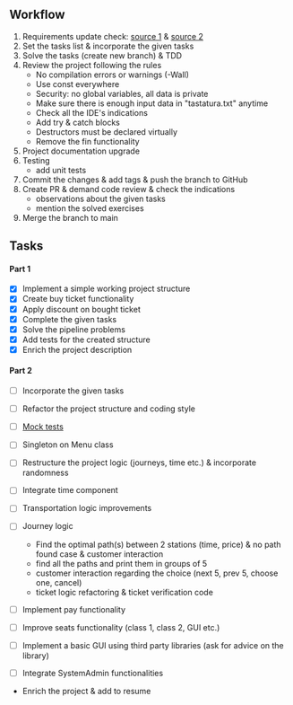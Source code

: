 ## Workflow
1. Requirements update check: [source 1](https://github.com/Ionnier/poo/tree/main) & [source 2](https://github.com/Ionnier/oop-template)
2. Set the tasks list & incorporate the given tasks
3. Solve the tasks (create new branch) & TDD
4. Review the project following the rules
    - No compilation errors or warnings (-Wall)
    - Use const everywhere
    - Security: no global variables, all data is private
    - Make sure there is enough input data in "tastatura.txt" anytime
    - Check all the IDE's indications
    - Add try & catch blocks
    - Destructors must be declared virtually
    - Remove the fin functionality
5. Project documentation upgrade
6. Testing
    - add unit tests
7. Commit the changes & add tags & push the branch to GitHub
8. Create PR & demand code review & check the indications
   - observations about the given tasks
   - mention the solved exercises
9. Merge the branch to main

## Tasks
#### Part 1
- [x] Implement a simple working project structure
- [x] Create buy ticket functionality
- [x] Apply discount on bought ticket
- [x] Complete the given tasks
- [x] Solve the pipeline problems
- [x] Add tests for the created structure
- [x] Enrich the project description
#### Part 2
- [ ] Incorporate the given tasks
- [ ] Refactor the project structure and coding style

- [ ] [Mock tests](https://github.com/Ionnier/poo/tree/main/proiect/P03#mocking)
- [ ] Singleton on Menu class
- [ ] Restructure the project logic (journeys, time etc.) & incorporate randomness
- [ ] Integrate time component
- [ ] Transportation logic improvements
- [ ] Journey logic
  - Find the optimal path(s) between 2 stations 
    (time, price) & no path found case & customer interaction
  - find all the paths and print them in groups of 5
  - customer interaction regarding the choice (next 5, prev 5, choose one, cancel)
  - ticket logic refactoring & ticket verification code
- [ ] Implement pay functionality
- [ ] Improve seats functionality (class 1, class 2, GUI etc.)
- [ ] Implement a basic GUI using third party libraries (ask for advice on the library)
- [ ] Integrate SystemAdmin functionalities
- Enrich the project & add to resume

